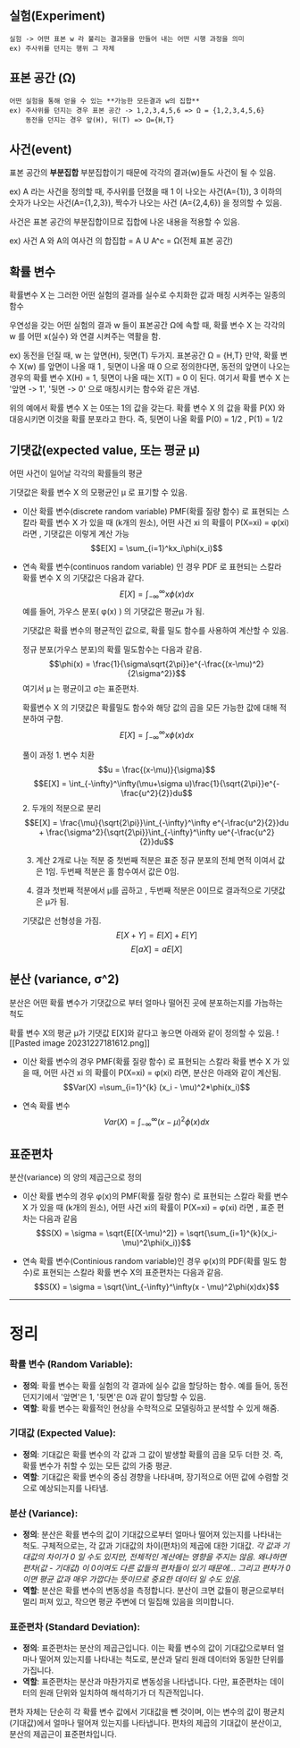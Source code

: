 
## **실험(Experiment)**

	실험 -> 어떤 표본 w 라 불리는 결과물을 만들어 내는 어떤 시행 과정을 의미
	ex) 주사위를 던지는 행위 그 자체

## **표본 공간 (Ω)**
	어떤 실험을 통해 얻을 수 있는 **가능한 모든결과 w의 집합**
	ex) 주사위를 던지는 경우 표본 공간 -> 1,2,3,4,5,6 => Ω = {1,2,3,4,5,6}
		동전을 던지는 경우 앞(H), 뒤(T) => Ω={H,T}

## **사건(event)**
표본 공간의 **부분집합**
부분집합이기 때문에 각각의 결과(w)들도 사건이 될 수 있음.

ex)
	A 라는 사건을 정의할 때, 주사위를 던졌을 때 1 이 나오는 사건(A={1}), 3 이하의 숫자가 나오는 사건(A={1,2,3}), 짝수가 나오는 사건 (A={2,4,6}) 을 정의할 수 있음.

사건은 표본 공간의 부분집합이므로 집합에 나온 내용을 적용할 수 있음.

ex)
	 사건 A 와 A의 여사건 의 합집합 = A U A^c = Ω(전체 표본 공간)

## **확률 변수**
확률변수 X 는 그러한 어떤 실험의 결과를 실수로 수치화한 값과 매칭 시켜주는 일종의 함수

우연성을 갖는 어떤 실험의 결과 w 들이 표본공간 Ω에 속할 때, 확률 변수 X 는 각각의 w 를 어떤 x(실수) 와 연결 시켜주는 역활을 함.

ex)
	동전을 던질 때, w 는 앞면(H), 뒷면(T) 두가지.
	표본공간 Ω = {H,T}
	만약, 확률 변수 X(w) 를 앞면이 나올 때 1 , 뒷면이 나올 때 0 으로 정의한다면, 동전의 앞면이 나오는 경우의 확률 변수  X(H) = 1, 뒷면이 나올 때는 X(T) = 0 이 된다.
	여기서 확률 변수 X 는 '앞면 -> 1', '뒷면 -> 0' 으로 매칭시키는 함수와 같은 개념.

위의 예에서 확률 변수 X 는 0또는 1의 값을 갖는다. 확률 변수 X 의 값을 확률 P(X) 와 대응시키면 이것을 확률 분포라고 한다. 즉, 뒷면이 나올 확률 P(0) = 1/2 , P(1) = 1/2

## 기댓값(expected value, 또는 평균 μ)

어떤 사건이 일어날 각각의 확률들의 평균

기댓값은 확률 변수 X 의 모평균인 μ 로 표기할 수 있음.

* 이산 확률 변수(discrete random variable)
	 PMF(확률 질량 함수) 로 표현되는 스칼라 확률 변수 X 가 있을 때 (k개의 원소), 어떤 사건 xi 의 확률이 P(X=xi) = φ(xi) 라면 , 기댓값은 이렇게 계산 가능
	 $$E[X] = \sum_{i=1}^kx_i\phi(x_i)$$

* 연속 확률 변수(continuos random variable) 인 경우
	 PDF 로 표현되는 스칼라 확률 변수 X 의 기댓값은 다음과 같다.
	 $$E[X] = \int_{-\infty}^\infty x\phi(x)dx$$
	 예를 들어, 가우스 분포( φ(x) ) 의 기댓값은 평균μ 가 됨.
	 
	 기댓값은 확률 변수의 평균적인 값으로, 확률 밀도 함수를 사용하여 계산할 수 있음.
	 
	 정규 분포(가우스 분포)의 확률 밀도함수는 다음과 같음.
	 $$\phi(x) = \frac{1}{\sigma\sqrt{2\pi}}e^{-\frac{(x-\mu)^2}{2\sigma^2}}$$
	 여기서 μ 는 평균이고 σ는 표준편차.
	 
	 확률변수 X 의 기댓값은 확률밀도 함수와 해당 값의 곱을 모든 가능한 값에 대해 적분하여 구함.
	 $$E[X] = \int_{-\infty}^\infty x\phi(x)dx$$
	 
	 풀이 과정
		 1. 변수 치환
			 $$u = \frac{(x-\mu)}{\sigma}$$
			 $$E[X] = \int_{-\infty}^\infty(\mu+\sigma u)\frac{1}{\sqrt{2\pi}}e^{-\frac{u^2}{2}}du$$
	 2. 두개의 적분으로 분리
		 $$E[X] = \frac{\mu}{\sqrt{2\pi}}\int_{-\infty}^\infty e^{-\frac{u^2}{2}}du + \frac{\sigma^2}{\sqrt{2\pi}}\int_{-\infty}^\infty ue^{-\frac{u^2}{2}}du$$
	 
	 3. 계산
		 2개로 나눈 적분 중 첫번째 적분은 표준 정규 분포의 전체 면적 이여서 값은 1임.
		 두번째 적분은 홀 함수여서 값은 0임.
	
	4. 결과
		첫번째 적분에서 μ를 곱하고 , 두번째 적분은 0이므로 결과적으로 기댓값은 μ가 됨.
		
	
	기댓값은 선형성을 가짐.
	$$E[X+Y] = E[X] + E[Y]$$
	$$E[aX] = aE[X]$$
## 분산 (variance, σ^2)
분산은 어떤 확률 변수가 기댓값으로 부터 얼마나 떨어진 곳에 분포하는지를 가늠하는 척도

확률 변수 X의 평균 μ가 기댓값 E[X]와 같다고 놓으면 아래와 같이 정의할 수 있음.
![[Pasted image 20231227181612.png]]

* 이산 확률 변수의 경우
	PMF(확률 질량 함수) 로 표현되는 스칼라 확률 변수 X 가 있을 때, 어떤 사건 xi 의 확률이  P(X=xi) = φ(xi) 라면, 분산은 아래와 같이 계산됨.
	$$Var(X) =\sum_{i=1}^{k} (x_i - \mu)^2*\phi(x_i)$$

* 연속 확률 변수
	$$Var(X) = \int_{-\infty}^\infty (x-\mu)^2\phi(x)dx$$

## 표준편차

분산(variance) 의 양의 제곱근으로 정의

* 이산 확률 변수의 경우
	φ(x)의 PMF(확률 질량 함수) 로 표현되는 스칼라 확률 변수 X 가 있을 때 (k개의 원소), 어떤 사건 xi의 확률이
	P(X=xi) = φ(xi) 라면 , 표준 편차는 다음과 같음
	$$S(X) = \sigma = \sqrt{E[(X-\mu)^2]} =  \sqrt{\sum_{i=1}^{k}(x_i-\mu)^2\phi(x_i)}$$

* 연속 확률 변수(Continious random variable)인 경우
	φ(x)의 PDF(확률 밀도 함수)로 표현되는 스칼라 확률 변수 X의 표준편차는 다음과 같음.
	$$S(X) = \sigma =  \sqrt{\int_{-\infty}^\infty(x - \mu)^2\phi(x)dx}$$





----
# 정리

### 확률 변수 (Random Variable):

- **정의**: 확률 변수는 확률 실험의 각 결과에 실수 값을 할당하는 함수. 예를 들어, 동전 던지기에서 '앞면'은 1, '뒷면'은 0과 같이 할당할 수 있음.
- **역할**: 확률 변수는 확률적인 현상을 수학적으로 모델링하고 분석할 수 있게 해줌.

### 기대값 (Expected Value):

- **정의**: 기대값은 확률 변수의 각 값과 그 값이 발생할 확률의 곱을 모두 더한 것. 즉, 확률 변수가 취할 수 있는 모든 값의 가중 평균.
- **역할**: 기대값은 확률 변수의 중심 경향을 나타내며, 장기적으로 어떤 값에 수렴할 것으로 예상되는지를 나타냄.

### 분산 (Variance):

- **정의**: 분산은 확률 변수의 값이 기대값으로부터 얼마나 떨어져 있는지를 나타내는 척도. 구체적으로는, 각 값과 기대값의 차이(편차)의 제곱에 대한 기대값.
	_각 값과 기대값의 차이가 0 일 수도 있지만, 전체적인 계산에는 영향을 주지는 않음.
	왜냐하면 편차(값 - 기대값) 이 0이여도 다른 값들의 편차들이 있기 때문에...
	그리고 편차가 0 이면 평균 값과 매우 가깝다는 뜻이므로 중요한 데이터 일 수도 있음._
- **역할**: 분산은 확률 변수의 변동성을 측정합니다. 분산이 크면 값들이 평균으로부터 멀리 퍼져 있고, 작으면 평균 주변에 더 밀집해 있음을 의미합니다.

### 표준편차 (Standard Deviation):

- **정의**: 표준편차는 분산의 제곱근입니다. 이는 확률 변수의 값이 기대값으로부터 얼마나 떨어져 있는지를 나타내는 척도로, 분산과 달리 원래 데이터와 동일한 단위를 가집니다.
- **역할**: 표준편차는 분산과 마찬가지로 변동성을 나타냅니다. 다만, 표준편차는 데이터의 원래 단위와 일치하여 해석하기가 더 직관적입니다.

편차 자체는 단순히 각 확률 변수 값에서 기대값을 뺀 것이며, 이는 변수의 값이 평균치(기대값)에서 얼마나 떨어져 있는지를 나타냅니다. 편차의 제곱의 기대값이 분산이고, 분산의 제곱근이 표준편차입니다.
